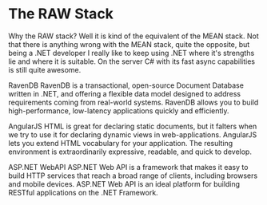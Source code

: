 The RAW Stack
========

Why the RAW stack? Well it is kind of the equivalent of the MEAN stack. Not that there is anything wrong with the MEAN stack, quite the opposite, but being a .NET developer I really like to keep using .NET where it's strengths lie and where it is suitable. On the server C# with its fast async capabilities is still quite awesome.

RavenDB
RavenDB is a transactional, open-source Document Database written in .NET, and offering a flexible data model designed to address requirements coming from real-world systems. RavenDB allows you to build high-performance, low-latency applications quickly and efficiently.

AngularJS
HTML is great for declaring static documents, but it falters when we try to use it for declaring dynamic views in web-applications. AngularJS lets you extend HTML vocabulary for your application. The resulting environment is extraordinarily expressive, readable, and quick to develop.

ASP.NET WebAPI
ASP.NET Web API is a framework that makes it easy to build HTTP services that reach a broad range of clients, including browsers and mobile devices. ASP.NET Web API is an ideal platform for building RESTful applications on the .NET Framework.
